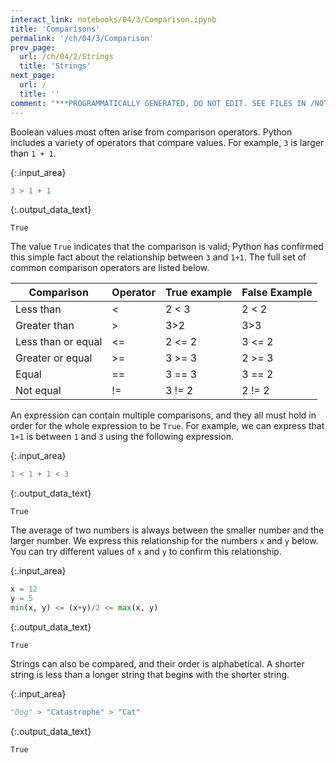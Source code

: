 ```yaml
---
interact_link: notebooks/04/3/Comparison.ipynb
title: 'Comparisons'
permalink: '/ch/04/3/Comparison'
prev_page:
  url: /ch/04/2/Strings
  title: 'Strings'
next_page:
  url: /
  title: ''
comment: "***PROGRAMMATICALLY GENERATED, DO NOT EDIT. SEE FILES IN /NOTEBOOKS***"
---
```


Boolean values most often arise from comparison operators. Python includes a variety of operators that compare values. For example, `3` is larger than `1 + 1`.



{:.input_area}
```python
3 > 1 + 1
```





{:.output_data_text}
```
True
```



The value `True` indicates that the comparison is valid; Python has confirmed this simple fact about the relationship between `3` and `1+1`. The full set of common comparison operators are listed below.

| Comparison         | Operator | True example | False Example |
|--------------------|----------|--------------|---------------|
| Less than          | <        | 2 < 3        | 2 < 2         |
| Greater than       | >        | 3>2          | 3>3           |
| Less than or equal | <=       | 2 <= 2       | 3 <= 2        |
| Greater or equal   | >=       | 3 >= 3       | 2 >= 3        |
| Equal              | ==       | 3 == 3       | 3 == 2        |
| Not equal          | !=       | 3 != 2       | 2 != 2        |

An expression can contain multiple comparisons, and they all must hold in order for the whole expression to be `True`. For example, we can express that `1+1` is between `1` and `3` using the following expression.



{:.input_area}
```python
1 < 1 + 1 < 3
```





{:.output_data_text}
```
True
```



The average of two numbers is always between the smaller number and the larger number. We express this relationship for the numbers `x` and `y` below. You can try different values of `x` and `y` to confirm this relationship.



{:.input_area}
```python
x = 12
y = 5
min(x, y) <= (x+y)/2 <= max(x, y)
```





{:.output_data_text}
```
True
```



Strings can also be compared, and their order is alphabetical. A shorter string is less than a longer string that begins with the shorter string.



{:.input_area}
```python
"Dog" > "Catastrophe" > "Cat"
```





{:.output_data_text}
```
True
```


